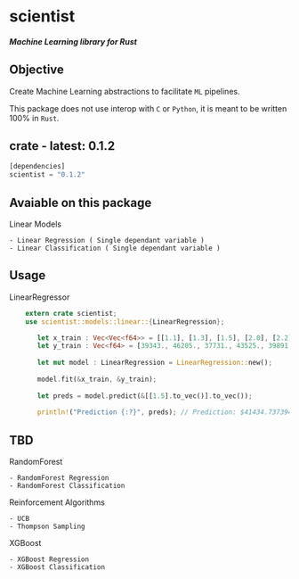 # scientist

##### Machine Learning library for Rust

## Objective
Create Machine Learning abstractions to facilitate `ML` pipelines.

This package does not use interop with `C` or `Python`, it is meant to be written 100% in `Rust`.
## crate - latest: 0.1.2
```rust
[dependencies]
scientist = "0.1.2"
```


## Avaiable on this package

Linear Models
    
    - Linear Regression ( Single dependant variable )
    - Linear Classification ( Single dependant variable )
    
## Usage

LinearRegressor
```rust
    extern crate scientist;
    use scientist::models::linear::{LinearRegression};

       let x_train : Vec<Vec<f64>> = [[1.1], [1.3], [1.5], [2.0], [2.2], [2.9], [3.0]].to_vec().iter().map(|x| x.to_vec()).collect();
       let y_train : Vec<f64> = [39343., 46205., 37731., 43525., 39891., 56642., 60150.].to_vec();
   
       let mut model : LinearRegression = LinearRegression::new();
   
       model.fit(&x_train, &y_train);
   
       let preds = model.predict(&[[1.5].to_vec()].to_vec());
   
       println!("Prediction {:?}", preds); // Prediction: $41434.737394958
```    
    


## TBD
RandomForest
    
    - RandomForest Regression
    - RandomForest Classification
    
Reinforcement Algorithms
    
    - UCB
    - Thompson Sampling

XGBoost

    - XGBoost Regression
    - XGBoost Classification